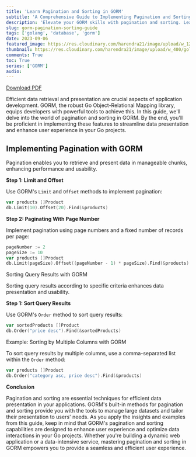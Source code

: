 ```yaml
---
title: 'Learn Pagination and Sorting in GORM'
subtitle: 'A Comprehensive Guide to Implementing Pagination and Sorting in GORM for Efficient Data Retrieval and Presentation'
description: 'Elevate your GORM skills with pagination and sorting. Learn how to implement efficient data retrieval and sorting mechanisms for seamless data presentation in your Go projects.'
slug: gorm-pagination-sorting-guide
tags: ['golang', 'database', 'gorm']
date: 2023-09-06
featured_image: https://res.cloudinary.com/harendra21/image/upload/w_1200/golangwithexample/learn-gorm_yqoeio.png
thumbnail: https://res.cloudinary.com/harendra21/image/upload/w_400/golangwithexample/learn-gorm_yqoeio.png
comments: True
toc: True
series: ['GORM']
audio: 
---
```


[Download PDF](https://res.cloudinary.com/harendra21/image/upload/v1694109746/golangwithexample/PDF/GORM_Mastery_gmpc1k.pdf)

Efficient data retrieval and presentation are crucial aspects of application development. GORM, the robust Go Object-Relational Mapping library, equips developers with powerful tools to achieve this. In this guide, we'll delve into the world of pagination and sorting in GORM. By the end, you'll be proficient in implementing these features to streamline data presentation and enhance user experience in your Go projects.

## Implementing Pagination with GORM

Pagination enables you to retrieve and present data in manageable chunks, enhancing performance and usability.

**Step 1: Limit and Offset**

Use GORM's `Limit` and `Offset` methods to implement pagination:

```go
var products []Product
db.Limit(10).Offset(20).Find(&products)
```

**Step 2: Paginating With Page Number**

Implement pagination using page numbers and a fixed number of records per page:

```go
pageNumber := 2
pageSize := 10
var products []Product
db.Limit(pageSize).Offset((pageNumber - 1) * pageSize).Find(&products)
```

Sorting Query Results with GORM

Sorting query results according to specific criteria enhances data presentation and usability.

**Step 1: Sort Query Results**

Use GORM's `Order` method to sort query results:

```go
var sortedProducts []Product
db.Order("price desc").Find(&sortedProducts)
```

Example: Sorting by Multiple Columns with GORM

To sort query results by multiple columns, use a comma-separated list within the `Order` method:

```go
var products []Product
db.Order("category asc, price desc").Find(&products)
```

**Conclusion**

Pagination and sorting are essential techniques for efficient data presentation in your applications. GORM's built-in methods for pagination and sorting provide you with the tools to manage large datasets and tailor their presentation to users' needs. As you apply the insights and examples from this guide, keep in mind that GORM's pagination and sorting capabilities are designed to enhance user experience and optimize data interactions in your Go projects. Whether you're building a dynamic web application or a data-intensive service, mastering pagination and sorting in GORM empowers you to provide a seamless and efficient user experience.